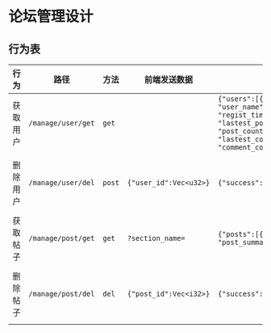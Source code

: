 # 论坛管理设计
## 行为表
|行为|路径|方法|前端发送数据|后台返回数据|数据项说明|
|---|---|---|---|---|---|
|获取用户|`/manage/user/get`|`get`||`{"users":[{"user_id":i32, "avatar":String, "user_name":String, "user_nickname": String, "regist_time": String, "lastest_sign":String, "lastest_post_time":Option<NaiveDatetime>, "post_count":u32, "lastest_comment_time":Option<NaiveDatetime>, "comment_count":u32}]}`||
|删除用户|`/manage/user/del`|`post`|`{"user_id":Vec<u32>}`|`{"success":bool, ["responseText":String]}`|当后端出现报错信息，会返回到 `responseText` 中|
|获取帖子|`/manage/post/get`|`get`|`?section_name=`|`{"posts":[{"post_id":i32,"post_title":String, "post_summary":String,""}]}`||
|删除帖子|`/manage/post/del`|`del`|`{"post_id":Vec<i32>}`|`{"success":bool, ["responseText":String]}`|当后端出现报错信息，会返回到 `responseText` 中|